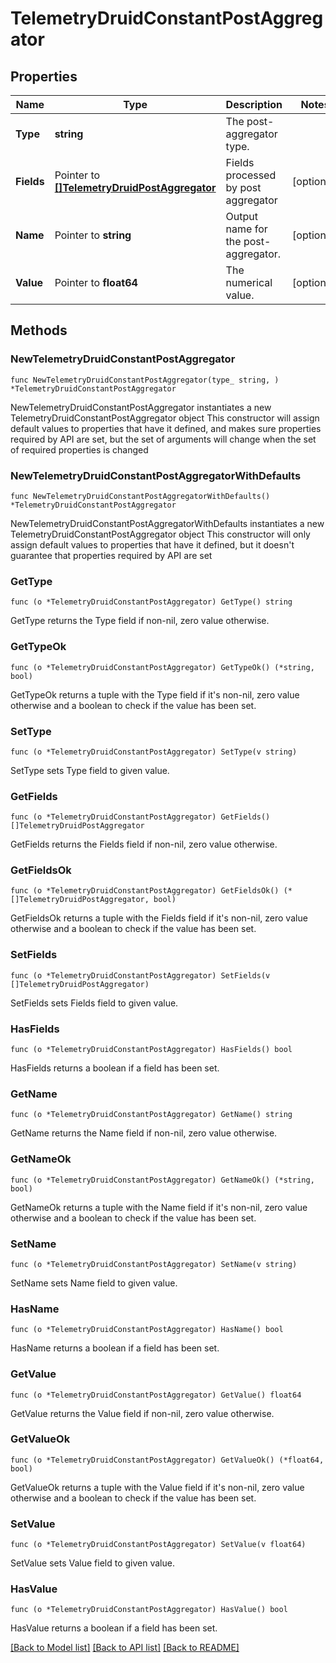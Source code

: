 # TelemetryDruidConstantPostAggregator

## Properties

Name | Type | Description | Notes
------------ | ------------- | ------------- | -------------
**Type** | **string** | The post-aggregator type. | 
**Fields** | Pointer to [**[]TelemetryDruidPostAggregator**](TelemetryDruidPostAggregator.md) | Fields processed by post aggregator | [optional] 
**Name** | Pointer to **string** | Output name for the post-aggregator. | [optional] 
**Value** | Pointer to **float64** | The numerical value. | [optional] 

## Methods

### NewTelemetryDruidConstantPostAggregator

`func NewTelemetryDruidConstantPostAggregator(type_ string, ) *TelemetryDruidConstantPostAggregator`

NewTelemetryDruidConstantPostAggregator instantiates a new TelemetryDruidConstantPostAggregator object
This constructor will assign default values to properties that have it defined,
and makes sure properties required by API are set, but the set of arguments
will change when the set of required properties is changed

### NewTelemetryDruidConstantPostAggregatorWithDefaults

`func NewTelemetryDruidConstantPostAggregatorWithDefaults() *TelemetryDruidConstantPostAggregator`

NewTelemetryDruidConstantPostAggregatorWithDefaults instantiates a new TelemetryDruidConstantPostAggregator object
This constructor will only assign default values to properties that have it defined,
but it doesn't guarantee that properties required by API are set

### GetType

`func (o *TelemetryDruidConstantPostAggregator) GetType() string`

GetType returns the Type field if non-nil, zero value otherwise.

### GetTypeOk

`func (o *TelemetryDruidConstantPostAggregator) GetTypeOk() (*string, bool)`

GetTypeOk returns a tuple with the Type field if it's non-nil, zero value otherwise
and a boolean to check if the value has been set.

### SetType

`func (o *TelemetryDruidConstantPostAggregator) SetType(v string)`

SetType sets Type field to given value.


### GetFields

`func (o *TelemetryDruidConstantPostAggregator) GetFields() []TelemetryDruidPostAggregator`

GetFields returns the Fields field if non-nil, zero value otherwise.

### GetFieldsOk

`func (o *TelemetryDruidConstantPostAggregator) GetFieldsOk() (*[]TelemetryDruidPostAggregator, bool)`

GetFieldsOk returns a tuple with the Fields field if it's non-nil, zero value otherwise
and a boolean to check if the value has been set.

### SetFields

`func (o *TelemetryDruidConstantPostAggregator) SetFields(v []TelemetryDruidPostAggregator)`

SetFields sets Fields field to given value.

### HasFields

`func (o *TelemetryDruidConstantPostAggregator) HasFields() bool`

HasFields returns a boolean if a field has been set.

### GetName

`func (o *TelemetryDruidConstantPostAggregator) GetName() string`

GetName returns the Name field if non-nil, zero value otherwise.

### GetNameOk

`func (o *TelemetryDruidConstantPostAggregator) GetNameOk() (*string, bool)`

GetNameOk returns a tuple with the Name field if it's non-nil, zero value otherwise
and a boolean to check if the value has been set.

### SetName

`func (o *TelemetryDruidConstantPostAggregator) SetName(v string)`

SetName sets Name field to given value.

### HasName

`func (o *TelemetryDruidConstantPostAggregator) HasName() bool`

HasName returns a boolean if a field has been set.

### GetValue

`func (o *TelemetryDruidConstantPostAggregator) GetValue() float64`

GetValue returns the Value field if non-nil, zero value otherwise.

### GetValueOk

`func (o *TelemetryDruidConstantPostAggregator) GetValueOk() (*float64, bool)`

GetValueOk returns a tuple with the Value field if it's non-nil, zero value otherwise
and a boolean to check if the value has been set.

### SetValue

`func (o *TelemetryDruidConstantPostAggregator) SetValue(v float64)`

SetValue sets Value field to given value.

### HasValue

`func (o *TelemetryDruidConstantPostAggregator) HasValue() bool`

HasValue returns a boolean if a field has been set.


[[Back to Model list]](../README.md#documentation-for-models) [[Back to API list]](../README.md#documentation-for-api-endpoints) [[Back to README]](../README.md)


